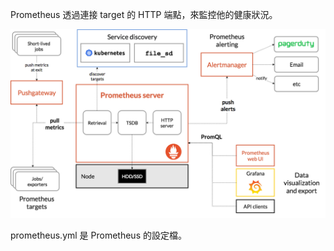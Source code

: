 Prometheus 透過連接 target 的 HTTP 端點，來監控他的健康狀況。

![](architecture.png)

prometheus.yml 是 Prometheus 的設定檔。

